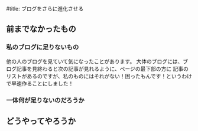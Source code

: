 #title: ブログをさらに進化させる

## 前までなかったもの
### 私のブログに足りないもの
他の人のブログを見ていて気になったことがあります。
大体のブログには、ブログ記事を見終わると次の記事が見れるように、ページの最下部の方に
記事のリストがあるのですが、私のものにはそれがない！困ったもんです！というわけで早速作ることにしました！
### 一体何が足りないのだろうか



## どうやってやろうか